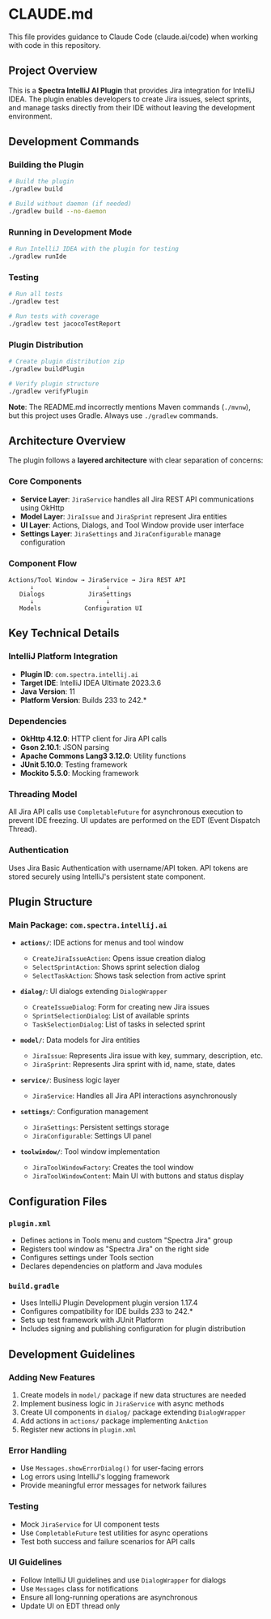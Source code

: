 # CLAUDE.md

This file provides guidance to Claude Code (claude.ai/code) when working with code in this repository.

## Project Overview

This is a **Spectra IntelliJ AI Plugin** that provides Jira integration for IntelliJ IDEA. The plugin enables developers to create Jira issues, select sprints, and manage tasks directly from their IDE without leaving the development environment.

## Development Commands

### Building the Plugin
```bash
# Build the plugin
./gradlew build

# Build without daemon (if needed)
./gradlew build --no-daemon
```

### Running in Development Mode
```bash
# Run IntelliJ IDEA with the plugin for testing
./gradlew runIde
```

### Testing
```bash
# Run all tests
./gradlew test

# Run tests with coverage
./gradlew test jacocoTestReport
```

### Plugin Distribution
```bash
# Create plugin distribution zip
./gradlew buildPlugin

# Verify plugin structure
./gradlew verifyPlugin
```

**Note**: The README.md incorrectly mentions Maven commands (`./mvnw`), but this project uses Gradle. Always use `./gradlew` commands.

## Architecture Overview

The plugin follows a **layered architecture** with clear separation of concerns:

### Core Components
- **Service Layer**: `JiraService` handles all Jira REST API communications using OkHttp
- **Model Layer**: `JiraIssue` and `JiraSprint` represent Jira entities
- **UI Layer**: Actions, Dialogs, and Tool Window provide user interface
- **Settings Layer**: `JiraSettings` and `JiraConfigurable` manage configuration

### Component Flow
```
Actions/Tool Window → JiraService → Jira REST API
      ↓                    ↓
   Dialogs            JiraSettings
      ↓                    ↓
   Models            Configuration UI
```

## Key Technical Details

### IntelliJ Platform Integration
- **Plugin ID**: `com.spectra.intellij.ai`
- **Target IDE**: IntelliJ IDEA Ultimate 2023.3.6
- **Java Version**: 11
- **Platform Version**: Builds 233 to 242.*

### Dependencies
- **OkHttp 4.12.0**: HTTP client for Jira API calls
- **Gson 2.10.1**: JSON parsing
- **Apache Commons Lang3 3.12.0**: Utility functions
- **JUnit 5.10.0**: Testing framework
- **Mockito 5.5.0**: Mocking framework

### Threading Model
All Jira API calls use `CompletableFuture` for asynchronous execution to prevent IDE freezing. UI updates are performed on the EDT (Event Dispatch Thread).

### Authentication
Uses Jira Basic Authentication with username/API token. API tokens are stored securely using IntelliJ's persistent state component.

## Plugin Structure

### Main Package: `com.spectra.intellij.ai`

- **`actions/`**: IDE actions for menus and tool window
  - `CreateJiraIssueAction`: Opens issue creation dialog
  - `SelectSprintAction`: Shows sprint selection dialog
  - `SelectTaskAction`: Shows task selection from active sprint

- **`dialog/`**: UI dialogs extending `DialogWrapper`
  - `CreateIssueDialog`: Form for creating new Jira issues
  - `SprintSelectionDialog`: List of available sprints
  - `TaskSelectionDialog`: List of tasks in selected sprint

- **`model/`**: Data models for Jira entities
  - `JiraIssue`: Represents Jira issue with key, summary, description, etc.
  - `JiraSprint`: Represents Jira sprint with id, name, state, dates

- **`service/`**: Business logic layer
  - `JiraService`: Handles all Jira API interactions asynchronously

- **`settings/`**: Configuration management
  - `JiraSettings`: Persistent settings storage
  - `JiraConfigurable`: Settings UI panel

- **`toolwindow/`**: Tool window implementation
  - `JiraToolWindowFactory`: Creates the tool window
  - `JiraToolWindowContent`: Main UI with buttons and status display

## Configuration Files

### `plugin.xml`
- Defines actions in Tools menu and custom "Spectra Jira" group
- Registers tool window as "Spectra Jira" on the right side
- Configures settings under Tools section
- Declares dependencies on platform and Java modules

### `build.gradle`
- Uses IntelliJ Plugin Development plugin version 1.17.4
- Configures compatibility for IDE builds 233 to 242.*
- Sets up test framework with JUnit Platform
- Includes signing and publishing configuration for plugin distribution

## Development Guidelines

### Adding New Features
1. Create models in `model/` package if new data structures are needed
2. Implement business logic in `JiraService` with async methods
3. Create UI components in `dialog/` package extending `DialogWrapper`
4. Add actions in `actions/` package implementing `AnAction`
5. Register new actions in `plugin.xml`

### Error Handling
- Use `Messages.showErrorDialog()` for user-facing errors
- Log errors using IntelliJ's logging framework
- Provide meaningful error messages for network failures

### Testing
- Mock `JiraService` for UI component tests
- Use `CompletableFuture` test utilities for async operations
- Test both success and failure scenarios for API calls

### UI Guidelines
- Follow IntelliJ UI guidelines and use `DialogWrapper` for dialogs
- Use `Messages` class for notifications
- Ensure all long-running operations are asynchronous
- Update UI on EDT thread only
